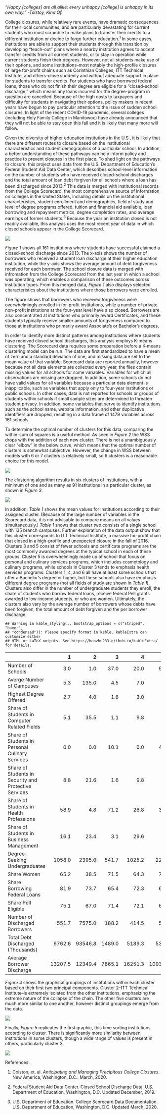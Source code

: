 *“Happy \[colleges\] are all alike; every unhappy \[college\] is unhappy
in its own way.” -Tolstoy, Kind Of.*

College closures, while relatively rare events, have dramatic
consequences for their local communities, and are particularly
devastating for current students who must scramble to make plans to
transfer their credits to a different institution or decide to forgo
further education.<sup>1</sup> In some cases, institutions are able to
support their students through this transition by developing “teach-out”
plans where a nearby institution agrees to accept transfer credits from
all current students, or to stay in operation while current students
finish their degrees. However, not all students make use of their
options, and some institutions–most notably the high-profile closures of
large for-profit chains such as Corinthian Colleges, ITT Technical
Institute, and others–close suddenly and without adequate support in
place for students to transfer credits. For students who have borrowed
federal loans, those who do not finish their degree are eligible for a
“closed-school discharge,” which means any loans incurred for the
degree-program in question are cancelled. Because of the high costs to
taxpayers and difficulty for students in navigating their options,
policy makers in recent years have begun to pay particular attention to
the issue of sudden school closures. In light of the recent COVID-19
pandemic, several colleges (including Holy Family College in Manitowoc)
have already announced that they will not be able to stay open this fall
and it is likely that many more will follow.

Given the diversity of higher education institutions in the U.S., it is
likely that there are different routes to closure based on the
institutional characteristics and student demographics of a particular
school. In addition, a better understanding of these pathways can help
inform policy and practice to prevent closures in the first place. To
shed light on the pathways to closure, this project uses data from the
U.S. Department of Education’s Federal Student Aid Data Center, which
describes school-level information on the number of students who have
received closed-school discharges and the total amount of loan debt
forgiven for all schools where a loan has been discharged since
2013.<sup>2</sup> This data is merged with institutional records from
the College Scorecard, the most comprehensive source of information on
colleges in the United States, including details on the institutional
characteristics, student enrollment and demographics, field of study and
level of degree programs offered, tuition and financial aid available,
loan borrowing and repayment metrics, degree completion rates, and
average earnings of former students.<sup>3</sup> Because the year an
institution closed is not readily available, this analysis uses the most
recent year of data in which closed schools appear in the College
Scorecard.

![](README_files/figure-markdown_strict/unnamed-chunk-1-1.png)

*Figure 1* shows all 161 institutions where students have successful
claimed a closed-school discharge since 2013. The x-axis shows the
number of borrowers who received a student loan discharge at their
higher education institution, while the y-axis shows the average amount
of debt forgiveness received for each borrower. The school closure data
is merged with infromation from the College Scorecard from the last year
in which a school was operating, which enables a comparison of these
outcomes across institution types. From this merged data, *Figure 1*
also displays selected characteristics about the institutions where
those borrowers were enrolled.

The figure shows that borrowers who received forgiveness were
overwhelmingly enrolled in for-profit institutions, while a number of
private non-profit institutions at the four-year level have also closed.
Borrowers are also concentrated at institutions who primarily award
Certificates, and these students typically receive smaller amounts of
forigveness compared to those at institutions who primarily award
Associate’s or Bachelor’s degrees.

In order to identify more distinct patterns among institutions where
students have received closed school discharges, this analysis employs
K-means clustering. The Scorecard data requires some preparation before
a K-means clustering model can be run. The data are first standardized
to have a mean of zero and a standard deviation of one, and missing data
are set to the mean value of that variable. Scorecard data are reported
annually, however because not all data elements are collected every
year, the files contain missing values for all schools for some
variables. Variables for which all observations are missing are dropped.
In addition, some schools do not have valid values for all variables
because a particular data element is inapplicable, such as variables
that apply only to four-year institutions or public schools. In other
cases, data is not reported for schools or groups of students within
schools if small sample sizes are determined to threaten student
privacy. In addition, some variables that serve to identify institutions
such as the school name, website information, and other duplicative
identifiers are dropped, resulting in a data frame of 1479 variables
across 161 schools.

To determine the optimal number of clusters for this data, comparing the
within-sum of squares is a useful method. As seen in *Figure 2* the WSS
drops with the addition of each new cluster. There is not a
unambiguously clear “elbow” in the below curve, which means that the
optimal number of clusters is somewhat subjective. However, the change
in WSS between models with 6 or 7 clusters is relatively small, so 6
clusters is a reasonable choice for this model.

![](README_files/figure-markdown_strict/unnamed-chunk-2-1.png)

The clustering algorithm results in six clusters of institutions, with a
minimum of one and as many as 91 institutions in a particular cluster,
as shown in *Figure 3*.

![](README_files/figure-markdown_strict/unnamed-chunk-3-1.png)

In addition, *Table 1* shows the mean values for institutions according
to their assigned cluster. (Because of the large number of variables in
the Scorecard data, it is not advisable to compare means on all values
simultaneously.) *Table 1* shows that cluster two consists of a single
school with 135 branch campuses. Further exploration of the data output
show that this cluster corresponds to ITT Technical Institute, a massive
for-profit chain that closed in a high-profile and unexpected closure in
the fall of 2016. Clusters 3 and 5 consist of fewer schools and
certificate programs are the most commonly awarded degrees at the
typical school in each of these groups. Cluster 5 is overwhelmingly made
up of school that focus on personal and culinary services programs,
which includes cosmetology and culinary programs, while schools in
Cluster 3 tends to emphasis health services programs. Clusters 1, 4, and
6 all have at least some schools that offer a Bachelor’s degree or
higher, but these schools also have emphasis different degree programs
(not all fields of study are shown in *Table 1*). Clusters also differ
in the number of undergraduate students they enroll, the share of
students who borrow federal loans, receive federal Pell grants awarded
to low-income students, or who are women. Ultimately, the clusters also
vary by the average number of borrowers whose debts have been forgiven,
the total amount of debt forgiven and the per borrower discharge.

    ## Warning in kable_styling(., bootstrap_options = c("striped", "hover",
    ## "condensed")): Please specify format in kable. kableExtra can customize either
    ## HTML or LaTeX outputs. See https://haozhu233.github.io/kableExtra/ for details.

<table>
<thead>
<tr class="header">
<th style="text-align: left;"></th>
<th style="text-align: right;">1</th>
<th style="text-align: right;">2</th>
<th style="text-align: right;">3</th>
<th style="text-align: right;">4</th>
<th style="text-align: right;">5</th>
<th style="text-align: right;">6</th>
</tr>
</thead>
<tbody>
<tr class="odd">
<td style="text-align: left;">Number of Schools</td>
<td style="text-align: right;">3.0</td>
<td style="text-align: right;">1.0</td>
<td style="text-align: right;">37.0</td>
<td style="text-align: right;">20.0</td>
<td style="text-align: right;">91.0</td>
<td style="text-align: right;">9.0</td>
</tr>
<tr class="even">
<td style="text-align: left;">Averge Number of Campuses</td>
<td style="text-align: right;">5.3</td>
<td style="text-align: right;">135.0</td>
<td style="text-align: right;">4.5</td>
<td style="text-align: right;">7.0</td>
<td style="text-align: right;">3.4</td>
<td style="text-align: right;">1.0</td>
</tr>
<tr class="odd">
<td style="text-align: left;">Highest Degree Offered</td>
<td style="text-align: right;">2.7</td>
<td style="text-align: right;">4.0</td>
<td style="text-align: right;">1.6</td>
<td style="text-align: right;">3.0</td>
<td style="text-align: right;">1.4</td>
<td style="text-align: right;">3.8</td>
</tr>
<tr class="even">
<td style="text-align: left;">Share of Students in Computer Related Fields</td>
<td style="text-align: right;">5.1</td>
<td style="text-align: right;">35.5</td>
<td style="text-align: right;">1.1</td>
<td style="text-align: right;">9.8</td>
<td style="text-align: right;">2.9</td>
<td style="text-align: right;">1.6</td>
</tr>
<tr class="odd">
<td style="text-align: left;">Share of Students in Personal Culinary Services</td>
<td style="text-align: right;">0.0</td>
<td style="text-align: right;">0.0</td>
<td style="text-align: right;">10.1</td>
<td style="text-align: right;">0.0</td>
<td style="text-align: right;">48.2</td>
<td style="text-align: right;">0.0</td>
</tr>
<tr class="even">
<td style="text-align: left;">Share of Students in Security and Protective Services</td>
<td style="text-align: right;">8.8</td>
<td style="text-align: right;">21.6</td>
<td style="text-align: right;">1.6</td>
<td style="text-align: right;">9.8</td>
<td style="text-align: right;">0.3</td>
<td style="text-align: right;">1.8</td>
</tr>
<tr class="odd">
<td style="text-align: left;">Share of Students in Health Professions</td>
<td style="text-align: right;">58.9</td>
<td style="text-align: right;">4.8</td>
<td style="text-align: right;">71.2</td>
<td style="text-align: right;">28.8</td>
<td style="text-align: right;">31.0</td>
<td style="text-align: right;">0.9</td>
</tr>
<tr class="even">
<td style="text-align: left;">Share of Students in Business Management</td>
<td style="text-align: right;">16.1</td>
<td style="text-align: right;">23.4</td>
<td style="text-align: right;">3.1</td>
<td style="text-align: right;">29.6</td>
<td style="text-align: right;">7.0</td>
<td style="text-align: right;">20.8</td>
</tr>
<tr class="odd">
<td style="text-align: left;">Degree-Seeking Undergraduates</td>
<td style="text-align: right;">1058.0</td>
<td style="text-align: right;">2395.0</td>
<td style="text-align: right;">541.7</td>
<td style="text-align: right;">1025.2</td>
<td style="text-align: right;">222.5</td>
<td style="text-align: right;">858.0</td>
</tr>
<tr class="even">
<td style="text-align: left;">Share Women</td>
<td style="text-align: right;">65.2</td>
<td style="text-align: right;">38.5</td>
<td style="text-align: right;">71.5</td>
<td style="text-align: right;">64.3</td>
<td style="text-align: right;">78.0</td>
<td style="text-align: right;">51.4</td>
</tr>
<tr class="odd">
<td style="text-align: left;">Share Borrowing Federal Loans</td>
<td style="text-align: right;">81.9</td>
<td style="text-align: right;">73.7</td>
<td style="text-align: right;">65.4</td>
<td style="text-align: right;">72.3</td>
<td style="text-align: right;">65.6</td>
<td style="text-align: right;">61.7</td>
</tr>
<tr class="even">
<td style="text-align: left;">Share Pell Eligible</td>
<td style="text-align: right;">75.1</td>
<td style="text-align: right;">67.0</td>
<td style="text-align: right;">71.4</td>
<td style="text-align: right;">72.1</td>
<td style="text-align: right;">66.0</td>
<td style="text-align: right;">48.5</td>
</tr>
<tr class="odd">
<td style="text-align: left;">Number of Discharged Borrowers</td>
<td style="text-align: right;">551.7</td>
<td style="text-align: right;">7575.0</td>
<td style="text-align: right;">188.2</td>
<td style="text-align: right;">414.5</td>
<td style="text-align: right;">51.4</td>
<td style="text-align: right;">98.3</td>
</tr>
<tr class="even">
<td style="text-align: left;">Total Debt Discharged (Thousands)</td>
<td style="text-align: right;">6762.6</td>
<td style="text-align: right;">93546.8</td>
<td style="text-align: right;">1489.0</td>
<td style="text-align: right;">5189.3</td>
<td style="text-align: right;">539.9</td>
<td style="text-align: right;">1420.9</td>
</tr>
<tr class="odd">
<td style="text-align: left;">Average Borrower Discharge</td>
<td style="text-align: right;">13207.5</td>
<td style="text-align: right;">12349.4</td>
<td style="text-align: right;">7865.1</td>
<td style="text-align: right;">16251.3</td>
<td style="text-align: right;">10034.9</td>
<td style="text-align: right;">16345.6</td>
</tr>
</tbody>
</table>

*Figure 4* shows the graphical groupings of institutions within each
cluster based on their first two principal components. Cluster 2–ITT
Technical Institute–is extremely isolated from the other institutions,
emphasizing the extreme nature of the collapse of the chain. The other
five clusters are much more similar to one another, however distinct
groupings emerge from the data.

![](README_files/figure-markdown_strict/unnamed-chunk-5-1.png)

Finally, *Figure 5* replicates the first graphic, this time sorting
institutions according to cluster. There is significantly more
similarity between institutions in some clusters, though a wide range of
values is present in others, particularly cluster 3.

![](README_files/figure-markdown_strict/unnamed-chunk-6-1.png)

References:

1.  Colston, et. al. *Anticipating and Managing Precipitous College
    Closures*. New America, Washington, D.C.: March, 2020.

2.  Federal Student Aid Data Center. Closed School Discharge Data. U.S.
    Department of Education, Washington, D.C. Updated December, 2019.

3.  U.S. Department of Education. College Scorecard Data Documentation.
    U.S. Department of Education, Washington, D.C. Updated March, 2020.
